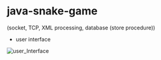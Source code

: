 # java-snake-game
(socket, TCP, XML processing, database (store procedure))
+ user interface

![user_Interface](https://user-images.githubusercontent.com/94124019/177462371-a63651ee-7c3a-4917-add7-835757969b35.png)

